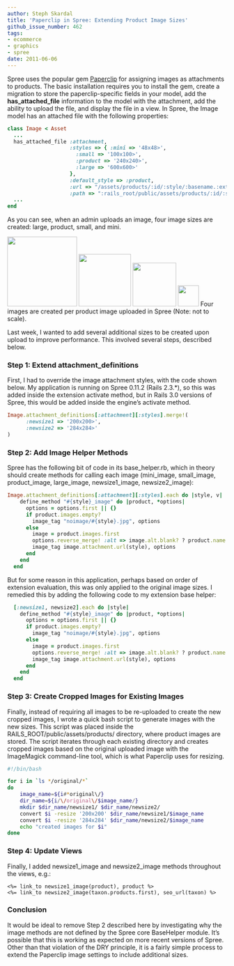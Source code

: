 ```yaml
---
author: Steph Skardal
title: 'Paperclip in Spree: Extending Product Image Sizes'
github_issue_number: 462
tags:
- ecommerce
- graphics
- spree
date: 2011-06-06
---
```




Spree uses the popular gem [Paperclip](https://github.com/thoughtbot/paperclip) for assigning images as attachments to products. The basic installation requires you to install the gem, create a migration to store the paperclip-specific fields in your model, add the **has_attached_file** information to the model with the attachment, add the ability to upload the file, and display the file in a view. In Spree, the Image model has an attached file with the following properties:

```ruby
class Image < Asset
  ...
  has_attached_file :attachment,
                    :styles => { :mini => '48x48>',
                      :small => '100x100>',
                      :product => '240x240>',
                      :large => '600x600>'
                    },
                    :default_style => :product,
                    :url => "/assets/products/:id/:style/:basename.:extension",
                    :path => ":rails_root/public/assets/products/:id/:style/:basename.:extension"
  ...
end
```

As you can see, when an admin uploads an image, four image sizes are created: large, product, small, and mini.

<img alt="" border="0" id="BLOGGER_PHOTO_ID_5615185163090719650" src="/blog/2011/06/paperclip-spree-overriding-product/image-0.jpeg" style="width: 160px;"/>
<img alt="" border="0" id="BLOGGER_PHOTO_ID_5615185163090719650" src="/blog/2011/06/paperclip-spree-overriding-product/image-0.jpeg" style="width: 120px;"/>
<img alt="" border="0" id="BLOGGER_PHOTO_ID_5615185163090719650" src="/blog/2011/06/paperclip-spree-overriding-product/image-0.jpeg" style="width: 100px;"/>
<img alt="" border="0" id="BLOGGER_PHOTO_ID_5615185163090719650" src="/blog/2011/06/paperclip-spree-overriding-product/image-0.jpeg" style="width: 48px;"/>
Four images are created per product image uploaded in Spree (Note: not to scale).

Last week, I wanted to add several additional sizes to be created upon upload to improve performance. This involved several steps, described below.

### Step 1: Extend attachment_definitions

First, I had to override the image attachment styles, with the code shown below. My application is running on Spree 0.11.2 (Rails 2.3.*), so this was added inside the extension activate method, but in Rails 3.0 versions of Spree, this would be added inside the engine’s activate method.

```ruby
Image.attachment_definitions[:attachment][:styles].merge!(
      :newsize1 => '200x200>',
      :newsize2 => '284x284>'
)
```

### Step 2: Add Image Helper Methods

Spree has the following bit of code in its base_helper.rb, which in theory should create methods for calling each image (mini_image, small_image, product_image, large_image, newsize1_image, newsize2_image):

```ruby
Image.attachment_definitions[:attachment][:styles].each do |style, v|
    define_method "#{style}_image" do |product, *options|
      options = options.first || {}
      if product.images.empty?
        image_tag "noimage/#{style}.jpg", options
      else
        image = product.images.first
        options.reverse_merge! :alt => image.alt.blank? ? product.name : image.alt
        image_tag image.attachment.url(style), options
      end
    end
  end
```

But for some reason in this application, perhaps based on order of extension evaluation, this was only applied to the original image sizes. I remedied this by adding the following code to my extension base helper:

```ruby
  [:newsize1, newsize2].each do |style|
    define_method "#{style}_image" do |product, *options|
      options = options.first || {}
      if product.images.empty?
        image_tag "noimage/#{style}.jpg", options
      else
        image = product.images.first
        options.reverse_merge! :alt => image.alt.blank? ? product.name : image.alt
        image_tag image.attachment.url(style), options
      end 
    end 
  end 
```

### Step 3: Create Cropped Images for Existing Images

Finally, instead of requiring all images to be re-uploaded to create the new cropped images, I wrote a quick bash script to generate images with the new sizes. This script was placed inside the RAILS_ROOT/public/assets/products/ directory, where product images are stored. The script iterates through each existing directory and creates cropped images based on the original uploaded image with the ImageMagick command-line tool, which is what Paperclip uses for resizing.

```bash
#!/bin/bash

for i in `ls */original/*`
do
    image_name=${i#*original\/}
    dir_name=${i/\/original\/$image_name/}
    mkdir $dir_name/newsize1/ $dir_name/newsize2/
    convert $i -resize '200x200' $dir_name/newsize1/$image_name
    convert $i -resize '284x284' $dir_name/newsize2/$image_name
    echo "created images for $i"
done
```

### Step 4: Update Views

Finally, I added newsize1_image and newsize2_image methods throughout the views, e.g.:

```plain
<%= link_to newsize1_image(product), product %>
<%= link_to newsize2_image(taxon.products.first), seo_url(taxon) %>
```

### Conclusion

It would be ideal to remove Step 2 described here by investigating why the image methods are not defined by the Spree core BaseHelper module. It’s possible that this is working as expected on more recent versions of Spree. Other than that violation of the DRY principle, it is a fairly simple process to extend the Paperclip image settings to include additional sizes.


